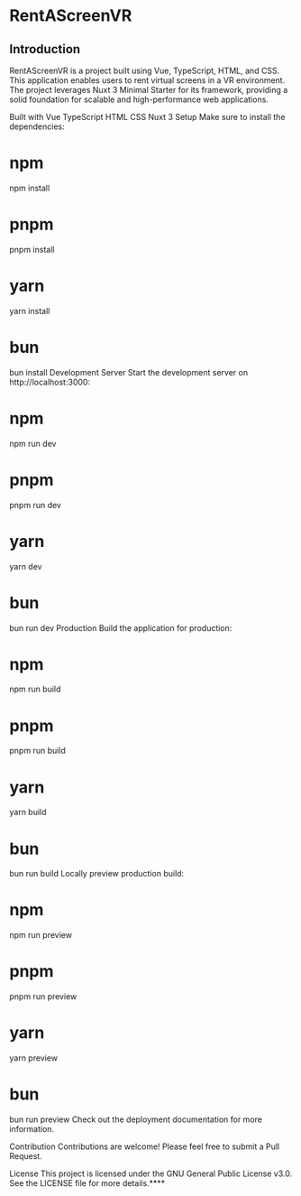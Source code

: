 # RentAScreenVR

## Introduction
RentAScreenVR is a project built using Vue, TypeScript, HTML, and CSS. This application enables users to rent virtual screens in a VR environment. The project leverages Nuxt 3 Minimal Starter for its framework, providing a solid foundation for scalable and high-performance web applications.

Built with
Vue
TypeScript
HTML
CSS
Nuxt 3
Setup
Make sure to install the dependencies:

# npm
npm install

# pnpm
pnpm install

# yarn
yarn install

# bun
bun install
Development Server
Start the development server on http://localhost:3000:

# npm
npm run dev

# pnpm
pnpm run dev

# yarn
yarn dev

# bun
bun run dev
Production
Build the application for production:

# npm
npm run build

# pnpm
pnpm run build

# yarn
yarn build

# bun
bun run build
Locally preview production build:

# npm
npm run preview

# pnpm
pnpm run preview

# yarn
yarn preview

# bun
bun run preview
Check out the deployment documentation for more information.

Contribution
Contributions are welcome! Please feel free to submit a Pull Request.

License
This project is licensed under the GNU General Public License v3.0. See the LICENSE file for more details.****
